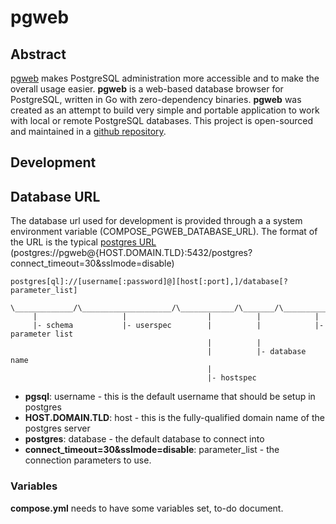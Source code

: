 # pgweb

## Abstract

[pgweb](http://sosedoff.github.io/pgweb/) makes PostgreSQL administration more accessible and to make the overall usage easier. **pgweb** is a web-based database browser for PostgreSQL, written in Go with zero-dependency binaries. **pgweb** was created as an attempt to build very simple and portable application to work with local or remote PostgreSQL databases. This project is open-sourced and maintained in a [github repository](https://github.com/sosedoff/pgweb).

## Development

## Database URL

The database url used for development is provided through a a system environment variable (COMPOSE_PGWEB_DATABASE_URL). The format of the URL is the typical [postgres URL](https://www.prisma.io/dataguide/postgresql/short-guides/connection-uris) (postgres://pgweb@{HOST.DOMAIN.TLD}:5432/postgres?connect_timeout=30&sslmode=disable)

```
postgres[ql]://[username[:password]@][host[:port],]/database[?parameter_list]

\_____________/\____________________/\____________/\_______/\_______________/
	 |                   |                  |          |            |
	 |- schema           |- userspec        |          |            |- parameter list
											|          |
											|          |- database name
											|
											|- hostspec
```

- **pgsql**: username - this is the default username that should be setup in postgres
- **HOST.DOMAIN.TLD**: host - this is the fully-qualified domain name of the postgres server
- **postgres**: database - the default database to connect into
- **connect_timeout=30&sslmode=disable**: parameter_list - the connection parameters to use.

### Variables

**compose.yml** needs to have some variables set, to-do document.

